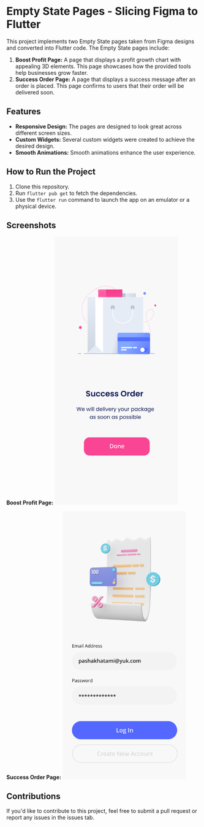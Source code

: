 # Empty State Pages - Slicing Figma to Flutter

This project implements two Empty State pages taken from Figma designs and converted into Flutter code. The Empty State pages include:

1. **Boost Profit Page:** A page that displays a profit growth chart with appealing 3D elements. This page showcases how the provided tools help businesses grow faster.
2. **Success Order Page:** A page that displays a success message after an order is placed. This page confirms to users that their order will be delivered soon.

## Features

- **Responsive Design:** The pages are designed to look great across different screen sizes.
- **Custom Widgets:** Several custom widgets were created to achieve the desired design.
- **Smooth Animations:** Smooth animations enhance the user experience.

## How to Run the Project

1. Clone this repository.
2. Run `flutter pub get` to fetch the dependencies.
3. Use the `flutter run` command to launch the app on an emulator or a physical device.

## Screenshots

**Boost Profit Page:**
<img width="322" alt="Boost Profit Page" src="https://github.com/Pashakhatamihasibuan/Slicing-to-Flutter_EmptyStatePage/blob/main/figma/EmptyStateV1.png">

**Success Order Page:**
<img width="322" alt="Success Order Page" src="https://github.com/Pashakhatamihasibuan/Design-to-Flutter-SignInPage/blob/main/figma/SignInScreenV2.png">

## Contributions

If you'd like to contribute to this project, feel free to submit a pull request or report any issues in the issues tab.
